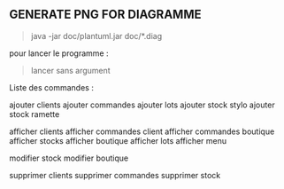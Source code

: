 GENERATE PNG FOR DIAGRAMME
--------------------------

>   java -jar doc/plantuml.jar doc/*.diag

pour lancer le programme : 
> lancer sans argument

Liste des commandes :

ajouter clients
ajouter commandes
ajouter lots
ajouter stock stylo
ajouter stock ramette

afficher clients
afficher commandes client
afficher commandes boutique
afficher stocks
afficher boutique
afficher lots
afficher menu

modifier stock
modifier boutique

supprimer clients
supprimer commandes
supprimer stock